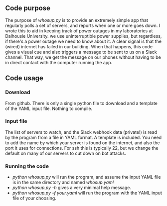 ## Code purpose
The purpose of *whosup.py* is to provide an extremely simple app that regularly
polls a set of servers, and reports when one or more goes down. I wrote this to
aid in keeping track of power outages in my laboratories at Dalhousie
University.  we use uninterruptible power supplies, but regardless, if there's
a power outage we need to know about it. A clear signal is that the (wired)
internet has failed in our building. When that happens, this code gives a
visual cue and also triggers a message to be sent to us on a Slack channel.
That way, we get the message on our phones without having to be in direct
contact with the computer running the app.

## Code usage

### Download
From github. There is only a single python file to download and a template of the YAML
input file. Nothing to compile.

### Input file
The list of servers to watch, and the Slack webhook data (private!) is read by the program
from a file in YAML format. A template is included. You need to add the name by which your
server is found on the internet, and also the port it uses for connections. For ssh this
is typically 22, but we change the default on many of our servers to cut down on bot
attacks.

### Running the code
- *python whosup.py* will run the program, and assume the input YAML file is in the same
directory and named *whosup.yaml*
- *python whosup.py -h* gives a very minimal help message.
- *python whosup.py -f your.yaml* will run the program with the YAML input file of your
choosing.

